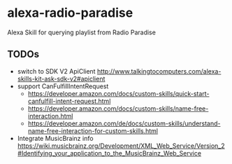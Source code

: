 # alexa-radio-paradise
Alexa Skill for querying playlist from Radio Paradise

## TODOs
- switch to SDK V2 ApiClient http://www.talkingtocomputers.com/alexa-skills-kit-ask-sdk-v2#apiclient
- support CanFulfillIntentRequest
  * https://developer.amazon.com/docs/custom-skills/quick-start-canfulfill-intent-request.html
  * https://developer.amazon.com/docs/custom-skills/name-free-interaction.html
  * https://developer.amazon.com/de/docs/custom-skills/understand-name-free-interaction-for-custom-skills.html
- Integrate MusicBrainz info https://wiki.musicbrainz.org/Development/XML_Web_Service/Version_2#Identifying_your_application_to_the_MusicBrainz_Web_Service
